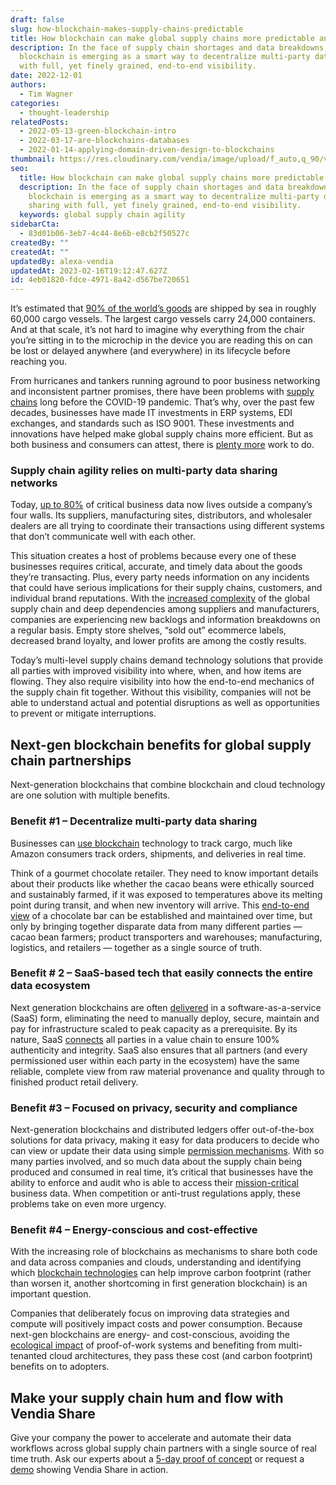 ```yaml
---
draft: false
slug: how-blockchain-makes-supply-chains-predictable
title: How blockchain can make global supply chains more predictable and efficient
description: In the face of supply chain shortages and data breakdowns, next-gen
  blockchain is emerging as a smart way to decentralize multi-party data sharing
  with full, yet finely grained, end-to-end visibility.
date: 2022-12-01
authors:
  - Tim Wagner
categories:
  - thought-leadership
relatedPosts:
  - 2022-05-13-green-blockchain-intro
  - 2022-03-17-are-blockchains-databases
  - 2022-01-14-applying-domain-driven-design-to-blockchains
thumbnail: https://res.cloudinary.com/vendia/image/upload/f_auto,q_90/v1671500629/Website/Iso/Blockchain_rmmdjm.png
seo:
  title: How blockchain can make global supply chains more predictable and efficient
  description: In the face of supply chain shortages and data breakdowns, next-gen
    blockchain is emerging as a smart way to decentralize multi-party data
    sharing with full, yet finely grained, end-to-end visibility.
  keywords: global supply chain agility
sidebarCta:
  - 83d01b06-3eb7-4c44-8e6b-e8cb2f50527c
createdBy: ""
createdAt: ""
updatedBy: alexa-vendia
updatedAt: 2023-02-16T19:12:47.627Z
id: 4eb01820-fdce-4971-8a42-d567be720651
---
```


It’s estimated that [90% of the world’s goods](https://www.weforum.org/agenda/2021/10/global-shortagof-shipping-containers/) are shipped by sea in roughly 60,000 cargo vessels. The largest cargo vessels carry 24,000 containers. And at that scale, it’s not hard to imagine why everything from the chair you’re sitting in to the microchip in the device you are reading this on can be lost or delayed anywhere (and everywhere) in its lifecycle before reaching you.

From hurricanes and tankers running aground to poor business networking and inconsistent partner promises, there have been problems with [supply chains](https://venturebeat.com/datadecisionmakers/using-supply-chain-data-for-better-decision-making/) long before the COVID-19 pandemic. That’s why, over the past few decades, businesses have made IT investments in ERP systems, EDI exchanges, and standards such as ISO 9001. These investments and innovations have helped make global supply chains more efficient. But as both business and consumers can attest, there is [plenty more](https://www.vendia.com/blog/are-blockchains-databases) work to do.



### Supply chain agility relies on multi-party data sharing networks

Today, [up to 80%](https://www.authentic-grp.com/wp-content/uploads/2021/04/Why-supply-chain-digitization-is-no-longer-optional_Infor_Authentic.pdf) of critical business data now lives outside a company’s four walls. Its suppliers, manufacturing sites, distributors, and wholesaler dealers are all trying to coordinate their transactions using different systems that don’t communicate well with each other.

This situation creates a host of problems because every one of these businesses requires critical, accurate, and timely data about the goods they’re transacting. Plus, every party needs information on any incidents that could have serious implications for their supply chains, customers, and individual brand reputations. With the [increased complexity](https://www.vendia.com/blog/why-is-supply-chain-visibility-important) of the global supply chain and deep dependencies among suppliers and manufacturers, companies are experiencing new backlogs and information breakdowns on a regular basis. Empty store shelves, “sold out” ecommerce labels, decreased brand loyalty, and lower profits are among the costly results.

Today’s multi-level supply chains demand technology solutions that provide all parties with improved visibility into where, when, and how items are flowing. They also require visibility into how the end-to-end mechanics of the supply chain fit together. Without this visibility, companies will not be able to understand actual and potential disruptions as well as opportunities to prevent or mitigate interruptions.

## Next-gen blockchain benefits for global supply chain partnerships

Next-generation blockchains that combine blockchain and cloud technology are one solution with multiple benefits.

### Benefit #1 – Decentralize multi-party data sharing

Businesses can [use blockchain](https://www.vendia.com/blockchain) technology to track cargo, much like Amazon consumers track orders, shipments, and deliveries in real time. 

Think of a gourmet chocolate retailer. They need to know important details about their products like whether the cacao beans were ethically sourced and sustainably farmed, if it was exposed to temperatures above its melting point during transit, and when new inventory will arrive. This [end-to-end view](https://www.vendia.com/blog/3-core-use-cases-for-vendia-share-in-the-semiconductor-industry) of a chocolate bar can be established and maintained over time, but only by bringing together disparate data from many different parties — cacao bean farmers; product transporters and warehouses; manufacturing, logistics, and retailers — together as a single source of truth. 

### Benefit # 2 – SaaS-based tech that easily connects the entire data ecosystem

Next generation blockchains are often [delivered](https://www.vendia.com/case-studies/slalom) in a software-as-a-service (SaaS) form, eliminating the need to manually deploy, secure, maintain and pay for infrastructure scaled to peak capacity as a prerequisite. By its nature, SaaS [connects](https://www.vendia.com/blog/codeless-apis) all parties in a value chain to ensure 100% authenticity and integrity. SaaS also ensures that all partners (and every permissioned user within each party in the ecosystem) have the same reliable, complete view from raw material provenance and quality through to finished product retail delivery.

### Benefit #3 – Focused on privacy, security and compliance

Next-generation blockchains and distributed ledgers offer out-of-the-box solutions for data privacy, making it easy for data producers to decide who can view or update their data using simple [permission mechanisms](https://www.vendia.com/blog/sharing-data-with-fine-grained-control). With so many parties involved, and so much data about the supply chain being produced and consumed in real time, it’s critical that businesses have the ability to enforce and audit who is able to access their [mission-critical](https://www.vendia.com/blog/api-security-graphql) business data. When competition or anti-trust regulations apply, these problems take on even more urgency.

### Benefit #4 – Energy-conscious and cost-effective

With the increasing role of blockchains as mechanisms to share both code and data across companies and clouds, understanding and identifying which [blockchain technologies](vendia.com/product) can help improve carbon footprint (rather than worsen it, another shortcoming in first generation blockchain) is an important question. 

Companies that deliberately focus on improving data strategies and compute will positively impact costs and power consumption. Because next-gen blockchains are energy- and cost-conscious, avoiding the [ecological impact](https://www.vendia.com/blog/vendia-green-blockchain) of proof-of-work systems and benefiting from multi-tenanted cloud architectures, they pass these cost (and carbon footprint) benefits on to adopters.

## Make your supply chain hum and flow with Vendia Share

Give your company the power to accelerate and automate their data workflows across global supply chain partners with a single source of real time truth. Ask our experts about a [5-day proof of concept](vendia.com/poc) or request a [demo](vendia.com/contact-us) showing Vendia Share in action.